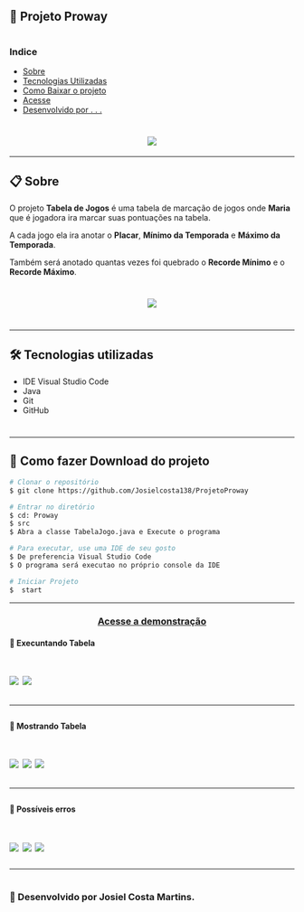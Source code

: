 ## 📝 Projeto Proway 


# 
### Indice
- [Sobre](#-sobre)
- [Tecnologias Utilizadas](#-tecnologias-utilizadas)
- [Como Baixar o projeto](#-como-baixar-o-projeto)
- [Acesse]()
- [Desenvolvido por . . .](#-desenvolvido-por-josiel-costa-martins.)

 #

<h1 align="center">
<img src="https://ik.imagekit.io/jcmjjj/TI_Od4Zunwgz.jpg"> </h1>

<!--####a0be597907b3dd9ea635a7ac2ce35daa85c3d601-->
>>>>>>>
---
## 📋 Sobre


O projeto **Tabela de Jogos** é uma tabela de marcação de jogos onde **Maria** que é jogadora ira marcar suas pontuações na tabela.

A cada jogo ela ira anotar o **Placar**, **Mínimo da Temporada** e **Máximo da Temporada**.

Também será anotado  quantas vezes foi quebrado o **Recorde Mínimo** e o **Recorde Máximo**.

<h1 align="center">
<img src="https://ik.imagekit.io/josiccc/Captura_de_Tela__106__TCD0LzmAz.png"> </h1>

#
---
## 🛠 Tecnologias utilizadas


- IDE Visual Studio Code
- Java
- Git
- GitHub
#
---
## 📁 Como fazer Download do projeto
```bash
# Clonar o repositório
$ git clone https://github.com/Josielcosta138/ProjetoProway

# Entrar no diretório
$ cd: Proway
$ src 
$ Abra a classe TabelaJogo.java e Execute o programa

# Para executar, use uma IDE de seu gosto
$ De preferencia Visual Studio Code
$ O programa será executao no próprio console da IDE

# Iniciar Projeto
$  start
```
---

<!--Se tiver aplicação em algum local (remoto) -->
<h3 align="center">
    <a hreF="">Acesse a demonstração</a>

#### 📌 Execuntando Tabela
<h1 align="c">
<img src="https://ik.imagekit.io/josiccc/exec1_qYfdxFBGrs.png">
<img src="https://ik.imagekit.io/josiccc/EXEC2_Q_HZwKkqh.png">

---
#### 📌 Mostrando Tabela
<h1 align="">
<img src="https://ik.imagekit.io/josiccc/jogo1e2_N34AKIvDQl.png">
<img src="https://ik.imagekit.io/josiccc/jogo3e4_BOuSjKsH-.png"> 
<img src="https://ik.imagekit.io/josiccc/jogo5e6_u5JCgwBwGp9.png"> 

---
#### 📌 Possíveis erros

<h1 align="">
<img src="https://ik.imagekit.io/josiccc/erro1String_tvFge_eRQ_.png">
<img src="https://ik.imagekit.io/josiccc/erro2maiorq1000_0iRj-xExb.png">
<img src="https://ik.imagekit.io/josiccc/erro3NEg_tH3IjQmbG.png">

<h3 >

---
#
#
### 🚀 Desenvolvido por Josiel Costa Martins.
